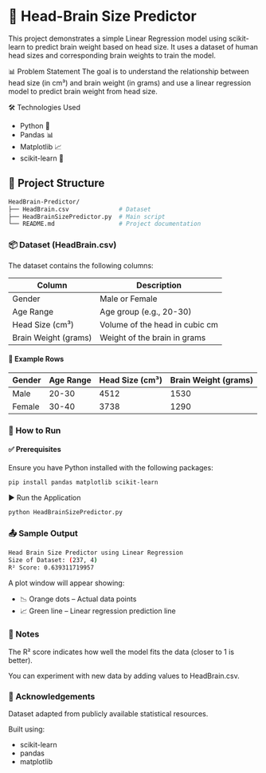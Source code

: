 # 🧠 Head-Brain Size Predictor
This project demonstrates a simple Linear Regression model using scikit-learn to predict brain weight based on head size. It uses a dataset of human head sizes and corresponding brain weights to train the model.

📊 Problem Statement
The goal is to understand the relationship between head size (in cm³) and brain weight (in grams) and use a linear regression model to predict brain weight from head size.

🛠️ Technologies Used
- Python 🐍
- Pandas 📊
- Matplotlib 📈
- scikit-learn 🤖

## 📁 Project Structure
```bash
HeadBrain-Predictor/
├── HeadBrain.csv              # Dataset
├── HeadBrainSizePredictor.py  # Main script
└── README.md                  # Project documentation
```

### 📦 Dataset (HeadBrain.csv)

The dataset contains the following columns:

| Column               | Description                      |
|----------------------|----------------------------------|
| Gender               | Male or Female                   |
| Age Range            | Age group (e.g., 20-30)          |
| Head Size (cm³)      | Volume of the head in cubic cm   |
| Brain Weight (grams) | Weight of the brain in grams     |

#### 📌 Example Rows

| Gender | Age Range | Head Size (cm³) | Brain Weight (grams) |
|--------|-----------|------------------|------------------|
| Male   | 20-30     | 4512             | 1530             |
| Female | 30-40     | 3738             | 1290             |

### 🚀 How to Run
#### ✅ Prerequisites
Ensure you have Python installed with the following packages:

```bash
pip install pandas matplotlib scikit-learn
```

▶️ Run the Application

```bash
python HeadBrainSizePredictor.py
```

### 📤 Sample Output

```bash
Head Brain Size Predictor using Linear Regression
Size of Dataset: (237, 4)
R² Score: 0.639311719957
```

A plot window will appear showing:
- 📉 Orange dots – Actual data points
- 📈 Green line – Linear regression prediction line

### 📌 Notes
The R² score indicates how well the model fits the data (closer to 1 is better).

You can experiment with new data by adding values to HeadBrain.csv.

### 🙌 Acknowledgements
Dataset adapted from publicly available statistical resources.

Built using:  
- scikit-learn  
- pandas  
- matplotlib
